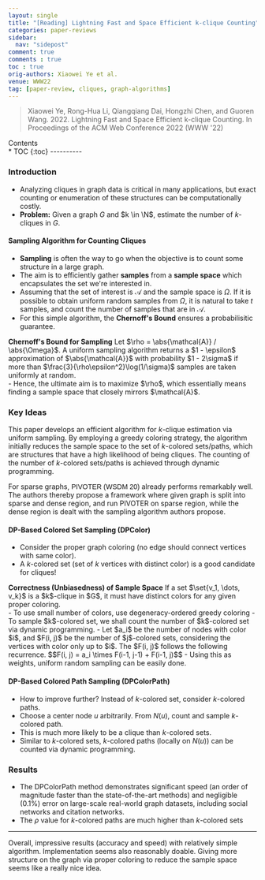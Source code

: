 ```yaml
---
layout: single
title: "[Reading] Lightning Fast and Space Efficient k-clique Counting"
categories: paper-reviews
sidebar:
  nav: "sidepost"
comment: true
comments : true
toc : true
orig-authors: Xiaowei Ye et al.
venue: WWW22
tag: [paper-review, cliques, graph-algorithms] 
---
```


> Xiaowei Ye, Rong-Hua Li, Qiangqiang Dai, Hongzhi Chen, and Guoren Wang. 2022. Lightning Fast and Space Efficient k-clique Counting. In Proceedings of the ACM Web Conference 2022 (WWW '22)

<div id="toc">
Contents
</div>
* TOC
{:toc}
----------

### Introduction
- Analyzing cliques in graph data is critical in many applications, but exact counting or enumeration of these structures can be computationally costly.
- **Problem:** Given a graph $G$ and $k \in \N$, estimate the number of $k$-cliques in $G$.

#### Sampling Algorithm for Counting Cliques
- **Sampling** is often the way to go when the objective is to count some structure in a large graph.
- The aim is to efficiently gather **samples** from a **sample space** which encapsulates the set we're interested in.
- Assuming that the set of interest is $\mathcal{A}$ and the sample space is $\Omega$. If it is possible to obtain uniform random samples from $\Omega$, it is natural to take $t$ samples, and count the number of samples that are in $\mathcal{A}$. 
- For this simple algorithm, the **Chernoff's Bound** ensures a probabilisitic guarantee.
<span style="display:block" class="math_item">
    <b class="math_item_title">Chernoff's Bound for Sampling</b>  
    Let $\rho = \abs{\mathcal{A}} / \abs{\Omega}$. A uniform sampling algorithm returns a $1 - \epsilon$ approximation of $\abs{\mathcal{A}}$ with probability $1 - 2\sigma$ if more than $\frac{3}{\rho\epsilon^2}\log(1/\sigma)$ samples are taken uniformly at random.
</span> 
- Hence, the ultimate aim is to maximize $\rho$, which essentially means finding a sample space that closely mirrors $\mathcal{A}$.
  
### Key Ideas
This paper develops an efficient algorithm for $k$-clique estimation via uniform sampling. 
By employing a greedy coloring strategy, the algorithm initially reduces the sample space to the set of $k$-colored sets/paths, which are structures that have a high likelihood of being cliques. The counting of the number of $k$-colored sets/paths is achieved through dynamic programming.

For sparse graphs, <span style="font-family:Helvetica;">PIVOTER (WSDM 20)</span> already performs remarkably well. The authors thereby propose a framework where given graph is split into sparse and dense region, and run PIVOTER on sparse region, while the dense region is dealt with the sampling algorithm authors propose.

#### DP-Based Colored Set Sampling (DPColor)
- Consider the proper graph coloring (no edge should connect vertices with same color). 
- A $k$-colored set (set of $k$ vertices with distinct color) is a good candidate for cliques!
<span style="display:block" class="math_item">
    <b class="math_item_title">Correctness (Unbiasedness) of Sample Space</b>  
    If a set $\set{v_1, \dots, v_k}$ is a $k$-clique in $G$, it must have distinct colors for any given proper coloring.
</span> 
- To use small number of colors, use degeneracy-ordered greedy coloring
- To sample $k$-colored set, we shall count the number of $k$-colored set via dynamic programming.
- Let $a_i$ be the number of nodes with color $i$, and $F(i, j)$ be the number of $j$-colored sets, considering the vertices with color only up to $i$. The $F(i, j)$ follows the following recurrence.
  $$F(i, j) = a_i \times F(i-1, j-1) + F(i-1, j)$$
- Using this as weights, uniform random sampling can be easily done.

  
#### DP-Based Colored Path Sampling (DPColorPath)
- How to improve further? Instead of $k$-colored set, consider $k$-colored paths.
- Choose a center node $u$ arbitrarily. From $N(u)$, count and sample $k$-colored path.
- This is much more likely to be a clique than $k$-colored sets.
- Similar to $k$-colored sets, $k$-colored paths (locally on $N(u)$) can be counted via dynamic programming.

### Results
- The DPColorPath method demonstrates significant speed (an order of magnitude faster than the state-of-the-art methods) and negligible (0.1%) error on large-scale real-world graph datasets, including social networks and citation networks.
- The $\rho$ value for $k$-colored paths are much higher than $k$-colored sets

------
Overall, impressive results (accuracy and speed) with relatively simple algorithm. Implementation seems also reasonably doable.
Giving more structure on the graph via proper coloring to reduce the sample space seems like a really nice idea.
